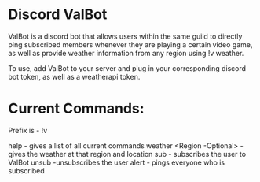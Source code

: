 # Discord ValBot
 
ValBot is a discord bot that allows users within the same guild to directly ping subscribed members whenever they are playing a certain video game, as well as provide weather information from any region using !v weather.

To use, add ValBot to your server and plug in your corresponding discord bot token, as well as a weatherapi token.

# Current Commands:
Prefix is - !v

help - gives a list of all current commands
weather <Name of City> <Region -Optional> - gives the weather at that region and location
sub - subscribes the user to ValBot
unsub -unsubscribes the user
alert - pings everyone who is subscribed
